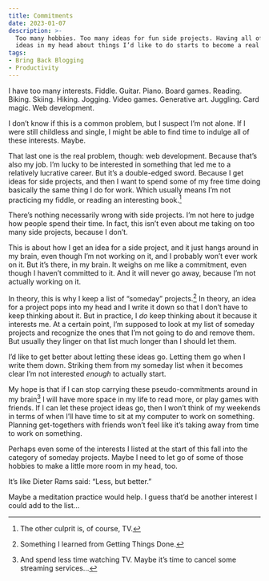 ```yaml
---
title: Commitments
date: 2023-01-07
description: >-
  Too many hobbies. Too many ideas for fun side projects. Having all of these
  ideas in my head about things I’d like to do starts to become a real weight.
tags:
- Bring Back Blogging
- Productivity
---
```


I have too many interests.
Fiddle.
Guitar.
Piano.
Board games.
Reading.
Biking.
Skiing.
Hiking.
Jogging.
Video games.
Generative art.
Juggling.
Card magic.
Web development.

I don’t know if this is a common problem, but I suspect I’m not alone.
If I were still childless and single, I might be able to find time to indulge all of these interests.
Maybe.

That last one is the real problem, though: web development.
Because that’s also my job.
I’m lucky to be interested in something that led me to a relatively lucrative career.
But it’s a double-edged sword.
Because I get ideas for side projects, and then I want to spend some of my free time doing basically the same thing I do for work.
Which usually means I’m not practicing my fiddle, or reading an interesting book.[^1]

There’s nothing necessarily wrong with side projects.
I’m not here to judge how people spend their time.
In fact, this isn’t even about me taking on too many side projects, because I don’t.

This is about how I get an idea for a side project, and it just hangs around in my brain, even though I’m not working on it, and I probably won’t ever work on it.
But it’s there, in my brain.
It weighs on me like a commitment, even though I haven’t committed to it.
And it will never go away, because I’m not actually working on it.

In theory, this is why I keep a list of “someday” projects.[^2]
In theory, an idea for a project pops into my head and I write it down so that I don’t have to keep thinking about it.
But in practice, I _do_ keep thinking about it because it interests me.
At a certain point, I’m supposed to look at my list of someday projects and recognize the ones that I’m not going to do and remove them.
But usually they linger on that list much longer than I should let them.

I’d like to get better about letting these ideas go.
Letting them go when I write them down.
Striking them from my someday list when it becomes clear I’m not interested _enough_ to actually start.

My hope is that if I can stop carrying these pseudo-commitments around in my brain[^3] I will have more space in my life to read more, or play games with friends.
If I can let these project ideas go, then I won’t think of my weekends in terms of when I’ll have time to sit at my computer to work on something.
Planning get-togethers with friends won’t feel like it’s taking away from time to work on something.

Perhaps even some of the interests I listed at the start of this fall into the category of someday projects.
Maybe I need to let go of some of those hobbies to make a little more room in my head, too.

It’s like Dieter Rams said: “Less, but better.”

Maybe a meditation practice would help.
I guess that’d be another interest I could add to the list…

[^1]: The other culprit is, of course, TV.
[^2]: Something I learned from Getting Things Done.
[^3]: And spend less time watching TV. Maybe it’s time to cancel some streaming services…
